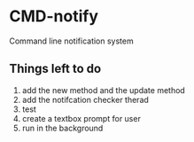 # CMD-notify
Command line notification system

## Things left to do
1. add the new method and the update method
2. add the notifcation checker therad 
3. test
4. create a textbox prompt for user
5. run in the background
